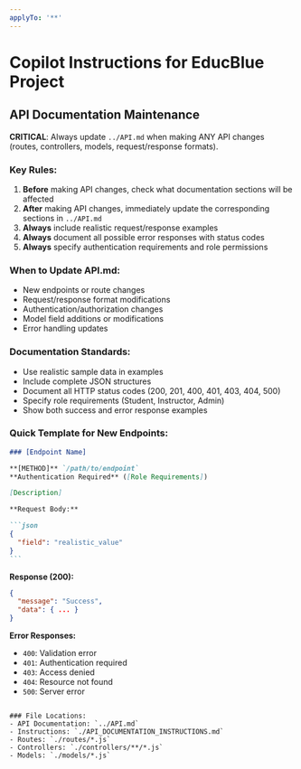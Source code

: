 ```yaml
---
applyTo: '**'
---
```


# Copilot Instructions for EducBlue Project

## API Documentation Maintenance

**CRITICAL**: Always update `../API.md` when making ANY API changes (routes, controllers, models, request/response formats).

### Key Rules:

1. **Before** making API changes, check what documentation sections will be affected
2. **After** making API changes, immediately update the corresponding sections in `../API.md`
3. **Always** include realistic request/response examples
4. **Always** document all possible error responses with status codes
5. **Always** specify authentication requirements and role permissions

### When to Update API.md:

- New endpoints or route changes
- Request/response format modifications
- Authentication/authorization changes
- Model field additions or modifications
- Error handling updates

### Documentation Standards:

- Use realistic sample data in examples
- Include complete JSON structures
- Document all HTTP status codes (200, 201, 400, 401, 403, 404, 500)
- Specify role requirements (Student, Instructor, Admin)
- Show both success and error response examples

### Quick Template for New Endpoints:

````markdown
### [Endpoint Name]

**[METHOD]** `/path/to/endpoint`
**Authentication Required** ([Role Requirements])

[Description]

**Request Body:**

```json
{
  "field": "realistic_value"
}
```
````

**Response (200):**

```json
{
  "message": "Success",
  "data": { ... }
}
```

**Error Responses:**

- `400`: Validation error
- `401`: Authentication required
- `403`: Access denied
- `404`: Resource not found
- `500`: Server error

```

### File Locations:
- API Documentation: `../API.md`
- Instructions: `./API_DOCUMENTATION_INSTRUCTIONS.md`
- Routes: `./routes/*.js`
- Controllers: `./controllers/**/*.js`
- Models: `./models/*.js`
```
